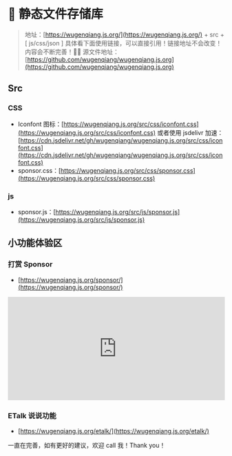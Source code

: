 <script data-ad-client="ca-pub-1890271224952559" async src="https://pagead2.googlesyndication.com/pagead/js/adsbygoogle.js"></script>

# 👒 静态文件存储库
> 地址：[https://wugenqiang.js.org/](https://wugenqiang.js.org/) + src + [ js/css/json ] 具体看下面使用链接，可以直接引用！链接地址不会改变！内容会不断完善！🎉🎉 源文件地址：[https://github.com/wugenqiang/wugenqiang.js.org](https://github.com/wugenqiang/wugenqiang.js.org)

## Src
### CSS
* Iconfont 图标：[https://wugenqiang.js.org/src/css/iconfont.css](https://wugenqiang.js.org/src/css/iconfont.css) 或者使用 jsdelivr 加速： [https://cdn.jsdelivr.net/gh/wugenqiang/wugenqiang.js.org/src/css/iconfont.css](https://cdn.jsdelivr.net/gh/wugenqiang/wugenqiang.js.org/src/css/iconfont.css)
* sponsor.css：[https://wugenqiang.js.org/src/css/sponsor.css](https://wugenqiang.js.org/src/css/sponsor.css)

### js

* sponsor.js：[https://wugenqiang.js.org/src/js/sponsor.js](https://wugenqiang.js.org/src/js/sponsor.js)

## 小功能体验区

### 打赏 Sponsor

* [https://wugenqiang.js.org/sponsor/](https://wugenqiang.js.org/sponsor/)

<iframe src="https://wugenqiang.js.org/sponsor/" style="overflow-x:hidden;overflow-y:hidden; border:0xp none #fff; min-height:240px; width:100%;"  frameborder="0" scrolling="no"></iframe>

### ETalk 说说功能

* [https://wugenqiang.js.org/etalk/](https://wugenqiang.js.org/etalk/)

一直在完善，如有更好的建议，欢迎 call 我！Thank you！
